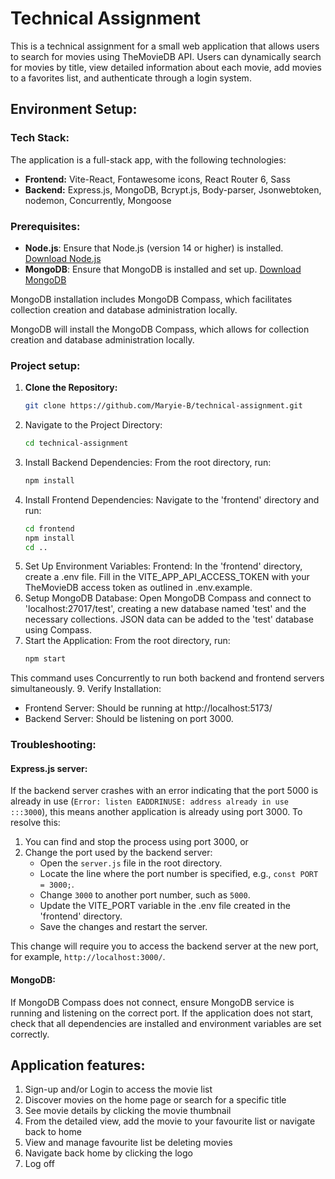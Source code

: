 # Technical Assignment

This is a technical assignment for a small web application that allows users to search for movies using TheMovieDB API. Users can dynamically search for movies by title, view detailed information about each movie, add movies to a favorites list, and authenticate through a login system.

## Environment Setup:

### Tech Stack:

The application is a full-stack app, with the following technologies:
- **Frontend:** Vite-React, Fontawesome icons, React Router 6, Sass
- **Backend:** Express.js, MongoDB, Bcrypt.js, Body-parser, Jsonwebtoken, nodemon, Concurrently, Mongoose

### Prerequisites:
- **Node.js**: Ensure that Node.js (version 14 or higher) is installed.
  [Download Node.js](https://nodejs.org/en/download)
- **MongoDB**: Ensure that MongoDB is installed and set up.
  [Download MongoDB](https://www.mongodb.com/try/download/community)

MongoDB installation includes MongoDB Compass, which facilitates collection creation and database administration locally.

MongoDB will install the MongoDB Compass, which allows for collection creation and database administration locally. 

### Project setup:

1. **Clone the Repository:**
   ```bash
   git clone https://github.com/Maryie-B/technical-assignment.git
2. Navigate to the Project Directory:
   ```bash
   cd technical-assignment
3. Install Backend Dependencies:
   From the root directory, run:
   ```bash
   npm install
4. Install Frontend Dependencies:
   Navigate to the 'frontend' directory and run:
   ``` bash
   cd frontend
   npm install
   cd ..
5. Set Up Environment Variables:
   Frontend: In the 'frontend' directory, create a .env file. Fill in the VITE_APP_API_ACCESS_TOKEN with your TheMovieDB access token as outlined in .env.example.
7. Setup MongoDB Database:
   Open MongoDB Compass and connect to 'localhost:27017/test', creating a new database named 'test' and the necessary collections. JSON data can be added to the 'test' database using Compass. 
8. Start the Application:
  From the root directory, run:
    ```bash
   npm start
  This command uses Concurrently to run both backend and frontend servers simultaneously.
9. Verify Installation:
 - Frontend Server: Should be running at http://localhost:5173/
 - Backend Server: Should be listening on port 3000.

### Troubleshooting:

#### Express.js server:
If the backend server crashes with an error indicating that the port 5000 is already in use (`Error: listen EADDRINUSE: address already in use :::3000`), this means another application is already using port 3000. To resolve this:
1. You can find and stop the process using port 3000, or
2. Change the port used by the backend server:
   - Open the `server.js` file in the root directory.
   - Locate the line where the port number is specified, e.g., `const PORT = 3000;`.
   - Change `3000` to another port number, such as `5000`.
   - Update the VITE_PORT variable in the .env file created in the 'frontend' directory.
   - Save the changes and restart the server.

This change will require you to access the backend server at the new port, for example, `http://localhost:3000/`. 

#### MongoDB:
If MongoDB Compass does not connect, ensure MongoDB service is running and listening on the correct port.
If the application does not start, check that all dependencies are installed and environment variables are set correctly.

## Application features:

1. Sign-up and/or Login to access the movie list
2. Discover movies on the home page or search for a specific title
3. See movie details by clicking the movie thumbnail
4. From the detailed view, add the movie to your favourite list or navigate back to home
5. View and manage favourite list be deleting movies
6. Navigate back home by clicking the logo
7. Log off
